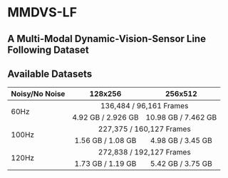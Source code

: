 # MMDVS-LF

## A Multi-Modal Dynamic-Vision-Sensor Line Following Dataset

## Available Datasets
<table>
    <thead>
        <tr>
            <th>Noisy/No Noise</th>
            <th>128x256</th>
            <th>256x512</th>
        </tr>
    </thead>
    <tbody>
        <tr>
            <td rowspan=2>60Hz</td>
            <td colspan=2, align="center">136,484 / 96,161 Frames</td>
        </tr>
        <tr>
            <td align="center">4.92 GB / 2.926 GB</td>
            <td align="center">10.98 GB / 7.462 GB</td>
        </tr>
        <tr>
            <td rowspan=2>100Hz</td>
            <td colspan=2, align="center">227,375 / 160,127 Frames</td>
        </tr>
        <tr>
            <td align="center">1.56 GB / 1.08 GB</td>
            <td align="center">4.98 GB / 3.45 GB</td>
        </tr>
        <tr>
            <td rowspan=2>120Hz</td>
            <td colspan=2, align="center">272,838 / 192,127 Frames</td>
        </tr>
        <tr>
            <td align="center">1.73 GB / 1.19 GB</td>
            <td align="center">5.42 GB / 3.75 GB </td>
        </tr>
    </tbody>
</table>

